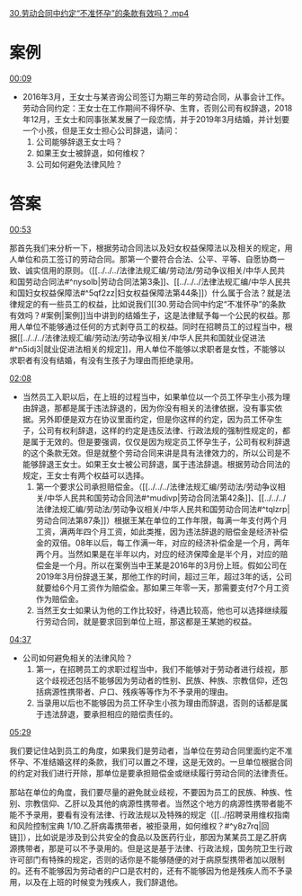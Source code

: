 [30.劳动合同中约定“不准怀孕”的条款有效吗？.mp4](file:///E:%5C法律实务%5CA314【游本春】【20小时200讲】劳动纠纷维权指南及企业风控管控宝典（200讲劳动合同签订法律风险防范与合规管理）%5C30.劳动合同中约定“不准怀孕”的条款有效吗？.mp4)
# 案例
[00:09](file:///E:%5C法律实务%5CA314【游本春】【20小时200讲】劳动纠纷维权指南及企业风控管控宝典（200讲劳动合同签订法律风险防范与合规管理）%5C30.劳动合同中约定“不准怀孕”的条款有效吗？.mp4#t=00:09)

- 2016年3月，王女士与某咨询公司签订为期三年的劳动合同，从事会计工作。劳动合同约定：王女士在工作期间不得怀孕、生育，否则公司有权辞退，2018年12月，王女士和同事张某发展了一段恋情，并于2019年3月结婚，并计划要一个小孩，但是王女士担心公司辞退，请问：
	1. 公司能够辞退王女士吗？
	2. 如果王女士被辞退，如何维权？
	3. 公司如何避免法律风险？
# 答案
[00:53](file:///E:%5C法律实务%5CA314【游本春】【20小时200讲】劳动纠纷维权指南及企业风控管控宝典（200讲劳动合同签订法律风险防范与合规管理）%5C30.劳动合同中约定“不准怀孕”的条款有效吗？.mp4#t=00:53)

那首先我们来分析一下，根据劳动合同法以及妇女权益保障法以及相关的规定，用人单位和员工签订的劳动合同。那第一个要符合合法、公平、平等、自愿协商一致、诚实信用的原则。（[[../../../法律法规汇编/劳动法/劳动争议相关/中华人民共和国劳动合同法#^nysolb|劳动合同法第3条]]、[[../../../法律法规汇编/中华人民共和国妇女权益保障法#^5qf2zz|妇女权益保障法第44条]]）什么属于合法？就是法律规定的有一些员工的权益，比如说我们[[30.劳动合同中约定“不准怀孕”的条款有效吗？#案例|案例]]当中讲到的结婚生子，这是法律赋予每一个公民的权益。那用人单位不能够通过任何的方式剥夺员工的权益。同时在招聘员工的过程当中，根据[[../../../法律法规汇编/劳动法/劳动争议相关/中华人民共和国就业促进法#^n5idj3|就业促进法相关的规定]]，用人单位不能够以求职者是女性，不能够以求职者有没有结婚，有没有生孩子为理由而拒绝录用。

[02:08](file:///E:%5C法律实务%5CA314【游本春】【20小时200讲】劳动纠纷维权指南及企业风控管控宝典（200讲劳动合同签订法律风险防范与合规管理）%5C30.劳动合同中约定“不准怀孕”的条款有效吗？.mp4#t=02:08)

- 当然员工入职以后，在上班的过程当中，如果单位以一个员工怀孕生小孩为理由辞退，那都是属于违法辞退的，因为你没有相关的法律依据，没有事实依据。另外即便是双方在协议里面约定，但是你这样的约定，因为员工怀孕生子，公司有权利辞退，这样的约定是违反法律、行政法规的强制性规定的，都是属于无效的。但是要强调，仅仅是因为规定员工怀孕生子，公司有权利辞退的这个条款无效。但是就整个劳动合同来讲是具有法律效力的，所以公司是不能够辞退王女士。如果王女士被公司辞退，属于违法辞退。根据劳动合同法的规定，王女士有两个权益可以选择。
	1. 第一个要求公司承担赔偿金。（[[../../../法律法规汇编/劳动法/劳动争议相关/中华人民共和国劳动合同法#^mudivp|劳动合同法第42条]]、[[../../../法律法规汇编/劳动法/劳动争议相关/中华人民共和国劳动合同法#^tqlzrp|劳动合同法第87条]]）根据王某在单位的工作年限，每满一年支付两个月工资，满两年四个月工资，如此类推，因为违法辞退的赔偿金是经济补偿金的双倍。08年以后，每工作满一年，对应的经济补偿金是一个月，两年两个月。当然如果是在半年以内，对应的经济保障金是半个月，对应的赔偿金是一个月。所以在案例当中王某是2016年的3月份上班。假如公司在2019年3月份辞退王某，那他工作的时间，超过三年，超过3年的话，公司就要给6个月工资作为赔偿金。那如果三年零一天，那需要支付7个月工资作为赔偿金。
	2. 当然王女士如果认为他的工作比较好，待遇比较高，他也可以选择继续履行劳动合同，就是要求回到单位上班，那这都是王某她的权益。

[04:37](file:///E:/%5C%E6%B3%95%E5%BE%8B%E5%AE%9E%E5%8A%A1%5CA314%E3%80%90%E6%B8%B8%E6%9C%AC%E6%98%A5%E3%80%91%E3%80%9020%E5%B0%8F%E6%97%B6200%E8%AE%B2%E3%80%91%E5%8A%B3%E5%8A%A8%E7%BA%A0%E7%BA%B7%E7%BB%B4%E6%9D%83%E6%8C%87%E5%8D%97%E5%8F%8A%E4%BC%81%E4%B8%9A%E9%A3%8E%E6%8E%A7%E7%AE%A1%E6%8E%A7%E5%AE%9D%E5%85%B8%EF%BC%88200%E8%AE%B2%E5%8A%B3%E5%8A%A8%E5%90%88%E5%90%8C%E7%AD%BE%E8%AE%A2%E6%B3%95%E5%BE%8B%E9%A3%8E%E9%99%A9%E9%98%B2%E8%8C%83%E4%B8%8E%E5%90%88%E8%A7%84%E7%AE%A1%E7%90%86%EF%BC%89%5C30.%E5%8A%B3%E5%8A%A8%E5%90%88%E5%90%8C%E4%B8%AD%E7%BA%A6%E5%AE%9A%E2%80%9C%E4%B8%8D%E5%87%86%E6%80%80%E5%AD%95%E2%80%9D%E7%9A%84%E6%9D%A1%E6%AC%BE%E6%9C%89%E6%95%88%E5%90%97%EF%BC%9F.mp4#t=277.789806)

- 公司如何避免相关的法律风险？
	1. 第一，在招聘员工的求职过程当中，我们不能够对于劳动者进行歧视，那这个歧视还包括不能够因为劳动者的性别、民族、种族、宗教信仰，还包括病源性携带者、户口、残疾等等作为不予录用的理由。
	2. 当录用以后也不能够因为员工怀孕生小孩为理由而辞退，否则的话都是属于违法辞退，要承担相应的赔偿责任的。

[05:29](file:///E:%5C法律实务%5CA314【游本春】【20小时200讲】劳动纠纷维权指南及企业风控管控宝典（200讲劳动合同签订法律风险防范与合规管理）%5C30.劳动合同中约定“不准怀孕”的条款有效吗？.mp4#t=05:29)

我们要记住站到员工的角度，如果我们是劳动者，当单位在劳动合同里面约定不准怀孕、不准结婚这样的条款，我们可以置之不理，这是无效的。一旦单位根据合同的约定对我们进行开除，那单位是要承担赔偿金或继续履行劳动合同的法律责任。

那站在单位的角度，我们要尽量的避免就业歧视，不要因为员工的民族、种族、性别、宗教信仰、乙肝以及其他的病源性携带者。当然这个地方的病源性携带者能不能不予录用，要看有没有法律、行政法规以及特殊的规定（[[../招聘录用维权指南和风险控制宝典 1/10.乙肝病毒携带者，被拒录用，如何维权？#^y8z7rq|回链]]），比如说是涉及到公共安全的食品以及医药行业，那因为某某员工是乙肝病源携带者，那是可以不予录用的。但是这是基于法律、行政法规，国务院卫生行政许可部门有特殊的规定，否则的话你是不能够随便的对于病原型携带者加以限制的。还有不能够因为劳动者的户口是农村的，还有不能够因为他是残疾人而不予录用，以及在上班的时候变为残疾人，我们辞退他。